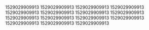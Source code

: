 1529029909913
1529029909913
1529029909913
1529029909913
1529029909913
1529029909913
1529029909913
1529029909913
1529029909913
1529029909913
1529029909913
1529029909913
1529029909913
1529029909913
1529029909913
